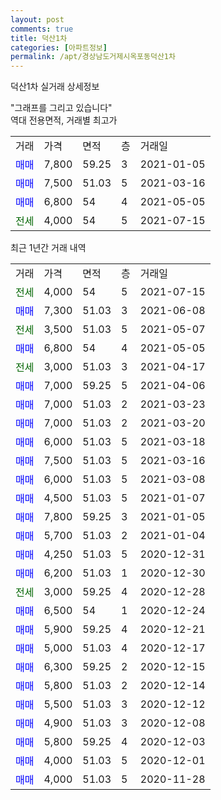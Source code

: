 ```yaml
---
layout: post
comments: true
title: 덕산1차
categories: [아파트정보]
permalink: /apt/경상남도거제시옥포동덕산1차
---
```


덕산1차 실거래 상세정보

<script type="text/javascript">
  google.charts.load('current', {'packages':['line', 'corechart']});
  google.charts.setOnLoadCallback(drawChart);

  function drawChart() {
    var data = new google.visualization.DataTable();
    data.addColumn('date', '거래일');
    data.addColumn('number', "매매");
    data.addColumn('number', "전세");
    data.addColumn('number', "전매");

    data.addRows([[new Date(Date.parse("2021-07-15")), null, 4000, null], [new Date(Date.parse("2021-06-08")), 7300, null, null], [new Date(Date.parse("2021-05-07")), null, 3500, null], [new Date(Date.parse("2021-05-05")), 6800, null, null], [new Date(Date.parse("2021-04-17")), null, 3000, null], [new Date(Date.parse("2021-04-06")), 7000, null, null], [new Date(Date.parse("2021-03-23")), 7000, null, null], [new Date(Date.parse("2021-03-20")), 7000, null, null], [new Date(Date.parse("2021-03-18")), 6000, null, null], [new Date(Date.parse("2021-03-16")), 7500, null, null], [new Date(Date.parse("2021-03-08")), 6000, null, null], [new Date(Date.parse("2021-01-07")), 4500, null, null], [new Date(Date.parse("2021-01-05")), 7800, null, null], [new Date(Date.parse("2021-01-04")), 5700, null, null], [new Date(Date.parse("2020-12-31")), 4250, null, null], [new Date(Date.parse("2020-12-30")), 6200, null, null], [new Date(Date.parse("2020-12-28")), null, 3000, null], [new Date(Date.parse("2020-12-24")), 6500, null, null], [new Date(Date.parse("2020-12-21")), 5900, null, null], [new Date(Date.parse("2020-12-17")), 5000, null, null], [new Date(Date.parse("2020-12-15")), 6300, null, null], [new Date(Date.parse("2020-12-14")), 5800, null, null], [new Date(Date.parse("2020-12-12")), 5500, null, null], [new Date(Date.parse("2020-12-08")), 4900, null, null], [new Date(Date.parse("2020-12-03")), 5800, null, null], [new Date(Date.parse("2020-12-01")), 4000, null, null], [new Date(Date.parse("2020-11-28")), 4000, null, null]]);

    var options = {
      hAxis: {
        format: 'yyyy/MM/dd'
      },    
      lineWidth: 0,
      pointsVisible: true,    
      title: '최근 1년간 유형별 실거래가 분포',
      legend: { position: 'bottom' }
    };

    var formatter = new google.visualization.NumberFormat({pattern:'###,###'} );
    formatter.format(data, 1);
    formatter.format(data, 2);
    
    setTimeout(function() {
        var chart = new google.visualization.LineChart(document.getElementById('columnchart_material'));
        chart.draw(data, (options));
        document.getElementById('loading').style.display = 'none';
    }, 1000);
  }
</script>


<div id="loading" style="z-index:20; display: block; margin-left: 0px">"그래프를 그리고 있습니다"</div>
<div id="columnchart_material" style="width: 95%; margin-left: 0px; display: block"></div>
<!-- contents start -->
역대 전용면적, 거래별 최고가
<table class="sortable">
    <tr>
      <td>거래</td>
      <td>가격</td>
      <td>면적</td>
      <td>층</td>
      <td>거래일</td>
    </tr>
        <tr>
          <td><a style="color: blue">매매</a></td>
          <td>7,800</td>
          <td>59.25</td>
          <td>3</td>
          <td>2021-01-05</td>
        </tr>            <tr>
          <td><a style="color: blue">매매</a></td>
          <td>7,500</td>
          <td>51.03</td>
          <td>5</td>
          <td>2021-03-16</td>
        </tr>            <tr>
          <td><a style="color: blue">매매</a></td>
          <td>6,800</td>
          <td>54</td>
          <td>4</td>
          <td>2021-05-05</td>
        </tr>        
        <tr>
              <td><a style="color: darkgreen">전세</a></td>
              <td>4,000</td>
              <td>54</td>
              <td>5</td>
              <td>2021-07-15</td>
            </tr>        
    
</table>

최근 1년간 거래 내역

<table class="sortable">
    <tr>
      <td>거래</td>
      <td>가격</td>
      <td>면적</td>
      <td>층</td>
      <td>거래일</td>
    </tr>
    <tr>
      <td><a style="color: darkgreen">전세</a></td>
      <td>4,000</td>
      <td>54</td>
      <td>5</td>
      <td>2021-07-15</td>
    </tr>          <tr>
      <td><a style="color: blue">매매</a></td>
      <td>7,300</td>
      <td>51.03</td>
      <td>3</td>
      <td>2021-06-08</td>
    </tr>          <tr>
      <td><a style="color: darkgreen">전세</a></td>
      <td>3,500</td>
      <td>51.03</td>
      <td>5</td>
      <td>2021-05-07</td>
    </tr>          <tr>
      <td><a style="color: blue">매매</a></td>
      <td>6,800</td>
      <td>54</td>
      <td>4</td>
      <td>2021-05-05</td>
    </tr>          <tr>
      <td><a style="color: darkgreen">전세</a></td>
      <td>3,000</td>
      <td>51.03</td>
      <td>3</td>
      <td>2021-04-17</td>
    </tr>          <tr>
      <td><a style="color: blue">매매</a></td>
      <td>7,000</td>
      <td>59.25</td>
      <td>5</td>
      <td>2021-04-06</td>
    </tr>          <tr>
      <td><a style="color: blue">매매</a></td>
      <td>7,000</td>
      <td>51.03</td>
      <td>2</td>
      <td>2021-03-23</td>
    </tr>          <tr>
      <td><a style="color: blue">매매</a></td>
      <td>7,000</td>
      <td>51.03</td>
      <td>2</td>
      <td>2021-03-20</td>
    </tr>          <tr>
      <td><a style="color: blue">매매</a></td>
      <td>6,000</td>
      <td>51.03</td>
      <td>5</td>
      <td>2021-03-18</td>
    </tr>          <tr>
      <td><a style="color: blue">매매</a></td>
      <td>7,500</td>
      <td>51.03</td>
      <td>5</td>
      <td>2021-03-16</td>
    </tr>          <tr>
      <td><a style="color: blue">매매</a></td>
      <td>6,000</td>
      <td>51.03</td>
      <td>5</td>
      <td>2021-03-08</td>
    </tr>          <tr>
      <td><a style="color: blue">매매</a></td>
      <td>4,500</td>
      <td>51.03</td>
      <td>5</td>
      <td>2021-01-07</td>
    </tr>          <tr>
      <td><a style="color: blue">매매</a></td>
      <td>7,800</td>
      <td>59.25</td>
      <td>3</td>
      <td>2021-01-05</td>
    </tr>          <tr>
      <td><a style="color: blue">매매</a></td>
      <td>5,700</td>
      <td>51.03</td>
      <td>2</td>
      <td>2021-01-04</td>
    </tr>          <tr>
      <td><a style="color: blue">매매</a></td>
      <td>4,250</td>
      <td>51.03</td>
      <td>5</td>
      <td>2020-12-31</td>
    </tr>          <tr>
      <td><a style="color: blue">매매</a></td>
      <td>6,200</td>
      <td>51.03</td>
      <td>1</td>
      <td>2020-12-30</td>
    </tr>          <tr>
      <td><a style="color: darkgreen">전세</a></td>
      <td>3,000</td>
      <td>59.25</td>
      <td>4</td>
      <td>2020-12-28</td>
    </tr>          <tr>
      <td><a style="color: blue">매매</a></td>
      <td>6,500</td>
      <td>54</td>
      <td>1</td>
      <td>2020-12-24</td>
    </tr>          <tr>
      <td><a style="color: blue">매매</a></td>
      <td>5,900</td>
      <td>59.25</td>
      <td>4</td>
      <td>2020-12-21</td>
    </tr>          <tr>
      <td><a style="color: blue">매매</a></td>
      <td>5,000</td>
      <td>51.03</td>
      <td>4</td>
      <td>2020-12-17</td>
    </tr>          <tr>
      <td><a style="color: blue">매매</a></td>
      <td>6,300</td>
      <td>59.25</td>
      <td>2</td>
      <td>2020-12-15</td>
    </tr>          <tr>
      <td><a style="color: blue">매매</a></td>
      <td>5,800</td>
      <td>51.03</td>
      <td>2</td>
      <td>2020-12-14</td>
    </tr>          <tr>
      <td><a style="color: blue">매매</a></td>
      <td>5,500</td>
      <td>51.03</td>
      <td>3</td>
      <td>2020-12-12</td>
    </tr>          <tr>
      <td><a style="color: blue">매매</a></td>
      <td>4,900</td>
      <td>51.03</td>
      <td>3</td>
      <td>2020-12-08</td>
    </tr>          <tr>
      <td><a style="color: blue">매매</a></td>
      <td>5,800</td>
      <td>59.25</td>
      <td>4</td>
      <td>2020-12-03</td>
    </tr>          <tr>
      <td><a style="color: blue">매매</a></td>
      <td>4,000</td>
      <td>51.03</td>
      <td>5</td>
      <td>2020-12-01</td>
    </tr>          <tr>
      <td><a style="color: blue">매매</a></td>
      <td>4,000</td>
      <td>51.03</td>
      <td>5</td>
      <td>2020-11-28</td>
    </tr>      </table>
<!-- contents end -->    

